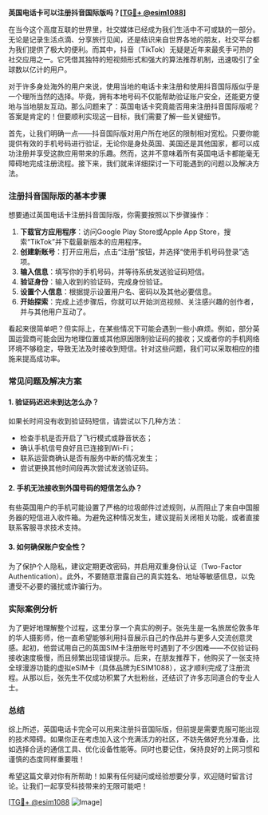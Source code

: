 **英国电话卡可以注册抖音国际版吗？[[TG💪+ @esim1088](https://t.me/s/esim1088)]**

在当今这个高度互联的世界里，社交媒体已经成为我们生活中不可或缺的一部分。无论是记录生活点滴、分享旅行见闻，还是结识来自世界各地的朋友，社交平台都为我们提供了极大的便利。而其中，抖音（TikTok）无疑是近年来最炙手可热的社交应用之一。它凭借其独特的短视频形式和强大的算法推荐机制，迅速吸引了全球数以亿计的用户。

对于许多身处海外的用户来说，使用当地的电话卡来注册和使用抖音国际版似乎是一个理所当然的选择。毕竟，拥有本地号码不仅能帮助验证账户安全，还能更方便地与当地朋友互动。那么问题来了：英国电话卡究竟能否用来注册抖音国际版呢？答案是肯定的！但要顺利实现这一目标，我们需要了解一些关键细节。

首先，让我们明确一点——抖音国际版对用户所在地区的限制相对宽松。只要你能提供有效的手机号码进行验证，无论你是身处英国、美国还是其他国家，都可以成功注册并享受这款应用带来的乐趣。然而，这并不意味着所有英国电话卡都能毫无障碍地完成注册流程。接下来，我们就来详细探讨一下可能遇到的问题以及解决方法。

### 注册抖音国际版的基本步骤

想要通过英国电话卡注册抖音国际版，你需要按照以下步骤操作：

1. **下载官方应用程序**：访问Google Play Store或Apple App Store，搜索“TikTok”并下载最新版本的应用程序。
2. **创建新账号**：打开应用后，点击“注册”按钮，并选择“使用手机号码登录”选项。
3. **输入信息**：填写你的手机号码，并等待系统发送验证码短信。
4. **验证身份**：输入收到的验证码，完成身份验证。
5. **设置个人信息**：根据提示设置用户名、密码以及其他必要信息。
6. **开始探索**：完成上述步骤后，你就可以开始浏览视频、关注感兴趣的创作者，并与其他用户互动了。

看起来很简单吧？但实际上，在某些情况下可能会遇到一些小麻烦。例如，部分英国运营商可能会因为地理位置或其他原因限制验证码的接收；又或者你的手机网络环境不够稳定，导致无法及时接收到短信。针对这些问题，我们可以采取相应的措施来提高成功率。

### 常见问题及解决方案

#### 1. 验证码迟迟未到达怎么办？

如果长时间没有收到验证码短信，请尝试以下几种方法：
- 检查手机是否开启了飞行模式或静音状态；
- 确认手机信号良好且已连接到Wi-Fi；
- 联系运营商确认是否有服务中断的情况发生；
- 尝试更换其他时间段再次尝试发送验证码。

#### 2. 手机无法接收到外国号码的短信怎么办？

有些英国用户的手机可能设置了严格的垃圾邮件过滤规则，从而阻止了来自中国服务器的短信进入收件箱。为避免这种情况发生，建议提前关闭相关功能，或者直接联系客服寻求技术支持。

#### 3. 如何确保账户安全性？

为了保护个人隐私，建议定期更改密码，并启用双重身份认证（Two-Factor Authentication）。此外，不要随意泄露自己的真实姓名、地址等敏感信息，以免遭受不必要的骚扰或诈骗行为。

### 实际案例分析

为了更好地理解整个过程，这里分享一个真实的例子。张先生是一名旅居伦敦多年的华人摄影师，他一直希望能够利用抖音展示自己的作品并与更多人交流创意灵感。起初，他尝试用自己的英国SIM卡注册账号时遇到了不少困难——不仅验证码接收速度极慢，而且频繁出现错误提示。后来，在朋友推荐下，他购买了一张支持全球漫游功能的虚拟eSIM卡（具体品牌为ESIM1088），这才顺利完成了注册流程。从那以后，张先生不仅成功积累了大批粉丝，还结识了许多志同道合的专业人士。

### 总结

综上所述，英国电话卡完全可以用来注册抖音国际版，但前提是需要克服可能出现的技术障碍。如果你正在考虑加入这个充满活力的社区，不妨先做好充分准备，比如选择合适的通信工具、优化设备性能等。同时也要记住，保持良好的上网习惯和谨慎的态度同样重要哦！

希望这篇文章对你有所帮助！如果有任何疑问或经验想要分享，欢迎随时留言讨论。让我们一起享受科技带来的无限可能吧！

[[TG💪+ @esim1088](https://t.me/s/esim1088) ![Image](https://i.postimg.cc/4NQfJmqS/Snipaste-2025-05-13-00-14-12.png)]